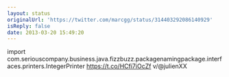 ```yaml
---
layout: status
originalUrl: 'https://twitter.com/marcgg/status/314403292086140929'
isReply: false
date: 2013-03-20 15:49:20
---
```


import com.seriouscompany.business.java.fizzbuzz.packagenamingpackage.interfaces.printers.IntegerPrinter https://t.co/HCfi7iOcZf v/@julienXX

